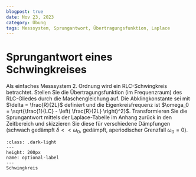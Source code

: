 ```yaml
---
blogpost: true
date: Nov 23, 2023
category: Übung
tags: Messsystem, Sprungantwort, Übertragungsfunktion, Laplace
---
```



# Sprungantwort eines Schwingkreises


 Als einfaches Messsystem 2. Ordnung wird ein RLC-Schwingkreis betrachtet. 
Stellen Sie die Übertragungsfunktion (im Frequenzraum) des RLC-Gliedes durch die Maschengleichung auf. Die Abklingkonstante sei mit $\delta = \frac{R}{2L}$ definiert und die Eigenkreisfrequenz ist $\omega_0 = \sqrt{\frac{1}{LC} - \left( \frac{R}{2L} \right)^2}$.
Transformieren Sie die Sprungantwort mittels der Laplace-Tabelle im Anhang zurück in den Zeitbereich und skizzieren Sie diese für verschiedene Dämpfungen (schwach gedämpft $\delta << \omega_0$, gedämpft, aperiodischer Grenzfall $\omega_0 = 0$).

```{figure} pictures/RCL1.png
:class: .dark-light
---
height: 200px
name: optional-label
---
Schwingkreis

```